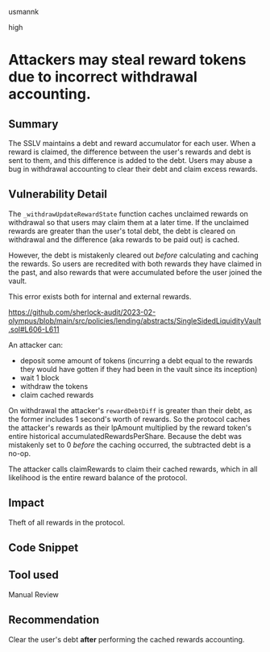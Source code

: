 usmannk

high

# Attackers may steal reward tokens due to incorrect withdrawal accounting.

## Summary

The SSLV maintains a debt and reward accumulator for each user. When a reward is claimed, the difference between the user's rewards and debt is sent to them, and this difference is added to the debt. Users may abuse a bug in withdrawal accounting to clear their debt and claim excess rewards.

## Vulnerability Detail

The `_withdrawUpdateRewardState` function caches unclaimed rewards on withdrawal so that users may claim them at a later time. If the unclaimed rewards are greater than the user's total debt, the debt is cleared on withdrawal and the difference (aka rewards to be paid out) is cached.

However, the debt is mistakenly cleared out _before_ calculating and caching the rewards. So users are recredited with both rewards they have claimed in the past, and also rewards that were accumulated before the user joined the vault. 

This error exists both for internal and external rewards.

https://github.com/sherlock-audit/2023-02-olympus/blob/main/src/policies/lending/abstracts/SingleSidedLiquidityVault.sol#L606-L611

An attacker can:

- deposit some amount of tokens (incurring a debt equal to the rewards they would have gotten if they had been in the vault since its inception)
- wait 1 block
- withdraw the tokens
- claim cached rewards

On withdrawal the attacker's `rewardDebtDiff` is greater than their debt, as the former includes 1 second's worth of rewards. So the protocol caches the attacker's rewards as their lpAmount multiplied by the reward token's entire historical accumulatedRewardsPerShare. Because the debt was mistakenly set to 0 _before_ the caching occurred, the subtracted debt is a no-op.

The attacker calls claimRewards to claim their cached rewards, which in all likelihood is the entire reward balance of the protocol.

## Impact

Theft of all rewards in the protocol.

## Code Snippet

## Tool used

Manual Review

## Recommendation

Clear the user's debt **after** performing the cached rewards accounting.
